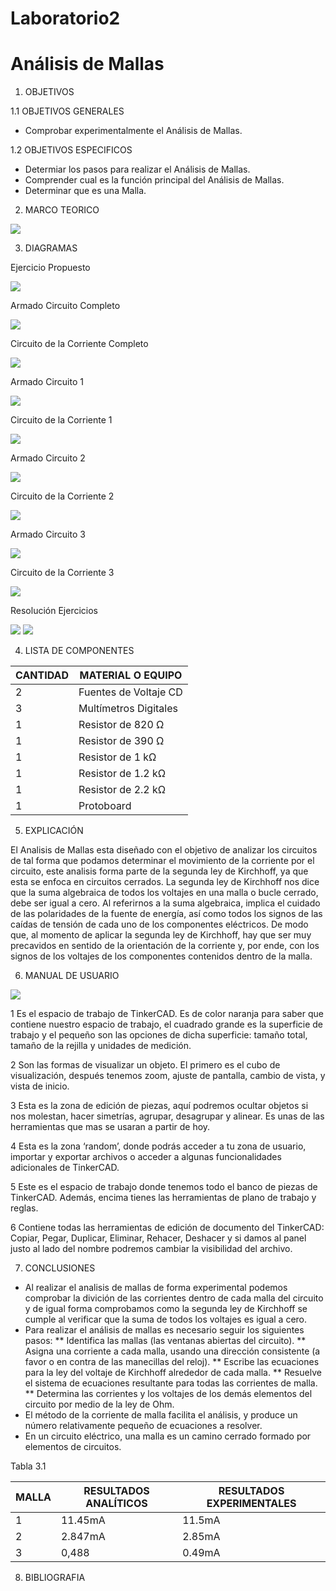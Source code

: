# Laboratorio2
# Análisis de Mallas

1. OBJETIVOS

1.1 OBJETIVOS GENERALES

* Comprobar experimentalmente el Análisis de Mallas.

1.2 OBJETIVOS ESPECIFICOS

* Determiar los pasos para realizar el Análisis de Mallas.
*	Comprender cual es la función principal del Análisis de Mallas.
* Determinar que es una Malla.

2. MARCO TEORICO

![](https://github.com/JosueCamp2020/Laboratorio2/blob/main/Imagenes/Ana%CC%81lisis%20de%20mallas-3.jpg)

3. DIAGRAMAS

Ejercicio Propuesto

![](https://github.com/JosueCamp2020/Laboratorio2/blob/main/Imagenes/Diagrama%20Circuito%20A%20Realizar.png)

Armado Circuito Completo

![](https://github.com/JosueCamp2020/Laboratorio2/blob/main/Imagenes/TotalVacio.png)

Circuito de la Corriente Completo

![](https://github.com/JosueCamp2020/Laboratorio2/blob/main/Imagenes/Total1.png)

Armado Circuito 1

![](https://github.com/JosueCamp2020/Laboratorio2/blob/main/Imagenes/Corriente1.png)

Circuito de la Corriente 1 

![](https://github.com/JosueCamp2020/Laboratorio2/blob/main/Imagenes/Corriente1Vacio.png)

Armado Circuito 2

![](https://github.com/JosueCamp2020/Laboratorio2/blob/main/Imagenes/Corriente2Vacia.png)

Circuito de la Corriente 2

![](https://github.com/JosueCamp2020/Laboratorio2/blob/main/Imagenes/Corriente2.png)

Armado Circuito 3

![](https://github.com/JosueCamp2020/Laboratorio2/blob/main/Imagenes/Corriente3Vacia.png)

Circuito de la Corriente 3

![](https://github.com/JosueCamp2020/Laboratorio2/blob/main/Imagenes/Corriente3.png)

Resolución Ejercicios

![](https://github.com/JosueCamp2020/Laboratorio2/blob/main/Imagenes/Calculos1.png)
![](https://github.com/JosueCamp2020/Laboratorio2/blob/main/Imagenes/Calculos2.png)

4. LISTA DE COMPONENTES

| CANTIDAD | MATERIAL O EQUIPO |
| ------------- | ------------- |
| 2 | Fuentes de Voltaje CD  |
| 3 | Multímetros Digitales |
| 1 | Resistor de 820 Ω |
| 1 | Resistor de 390 Ω |
| 1 | Resistor de 1 kΩ  |
| 1 | Resistor de 1.2 kΩ  |
| 1 | Resistor de 2.2 kΩ  |
| 1 | Protoboard  |

5. EXPLICACIÓN

El Analisis de Mallas esta diseñado con el objetivo de analizar los circuitos de tal forma que podamos determinar el movimiento de la corriente por el circuito, este analisis forma parte de la segunda ley de Kirchhoff, ya que esta se enfoca en circuitos cerrados.
La segunda ley de Kirchhoff nos dice que la suma algebraica de todos los voltajes en una malla o bucle cerrado, debe ser igual a cero.
Al referirnos a la suma algebraica, implica el cuidado de las polaridades de la fuente de energía, así como todos los signos de las caídas de tensión de cada uno de los componentes eléctricos.
De modo que, al momento de aplicar la segunda ley de Kirchhoff, hay que ser muy precavidos en sentido de la orientación de la corriente y, por ende, con los signos de los voltajes de los componentes contenidos dentro de la malla.

6. MANUAL DE USUARIO

![](https://github.com/JosueCamp2020/Laboratorio2/blob/main/Imagenes/Manual.jpg)

1 Es el espacio de trabajo de TinkerCAD. Es de color naranja para saber que contiene nuestro espacio de trabajo, el cuadrado grande es la superficie de trabajo y el pequeño son las opciones de dicha superficie: tamaño total, tamaño de la rejilla y unidades de medición.

2 Son las formas de visualizar un objeto. El primero es el cubo de visualización, después tenemos zoom, ajuste de pantalla, cambio de vista, y vista de inicio.

3 Esta es la zona de edición de piezas, aquí podremos ocultar objetos si nos molestan, hacer simetrías, agrupar, desagrupar y alinear. Es unas de las herramientas que mas se usaran a partir de hoy.

4 Esta es la zona ‘random’, donde podrás acceder a tu zona de usuario, importar y exportar archivos o acceder a algunas funcionalidades adicionales de TinkerCAD.

5 Este es el espacio de trabajo donde tenemos todo el banco de piezas de TinkerCAD. Además, encima tienes las herramientas de plano de trabajo y reglas.

6 Contiene todas las herramientas de edición de documento del TinkerCAD: Copiar, Pegar, Duplicar, Eliminar, Rehacer, Deshacer y si damos al panel justo al lado del nombre podremos cambiar la visibilidad del archivo.

7. CONCLUSIONES

*	Al realizar el analisis de mallas de forma experimental podemos comprobar la divición de las corrientes dentro de cada malla del circuito y de igual forma comprobamos como la segunda ley de Kirchhoff se cumple al verificar que la suma de todos los voltajes es igual a cero.
*	Para realizar el análisis de mallas es necesario seguir los siguientes pasos:
**	Identifica las mallas (las ventanas abiertas del circuito).
**	Asigna una corriente a cada malla, usando una dirección consistente (a favor o en contra de las manecillas del reloj).
**	Escribe las ecuaciones para la ley del voltaje de Kirchhoff alrededor de cada malla.
**	Resuelve el sistema de ecuaciones resultante para todas las corrientes de malla.
**	Determina las corrientes y los voltajes de los demás elementos del circuito por medio de la ley de Ohm.
*	El método de la corriente de malla facilita el análisis, y produce un número relativamente pequeño de ecuaciones a resolver.
*	En un circuito eléctrico, una malla es un camino cerrado formado por elementos de circuitos.

Tabla 3.1

| MALLA | RESULTADOS ANALÍTICOS | RESULTADOS EXPERIMENTALES |
| ------------- | ------------- | ------------- |
| 1 | 11.45mA  | 11.5mA |
| 2 | 2.847mA | 2.85mA |
| 3 | 0,488 | 0.49mA |

8. BIBLIOGRAFIA
